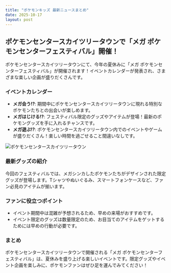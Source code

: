 ```yaml
---
title: "ポケモンキッズ 最新ニュースまとめ"
date: 2025-10-17
layout: post
---
```


## ポケモンセンタースカイツリータウンで「メガ ポケモンセンターフェスティバル」開催！

ポケモンセンタースカイツリータウンにて、今年の夏休みに「メガ ポケモンセンターフェスティバル」が開催されます！イベントカレンダーが発表され、さまざまな楽しい企画が盛りだくさんです。

### イベントカレンダー
- **メガ会う!?**: 期間中にポケモンセンタースカイツリータウンに現れる特別なポケモンたちとの出会いが楽しめます。
- **メガはじける!?**: フェスティバル限定のグッズやアイテムが登場！最新のポケモングッズを手に入れるチャンスです。
- **メガ遊ぶ!?**: ポケモンセンタースカイツリータウン内でのイベントやゲームが盛りだくさん！楽しい時間を過ごせること間違いなしです。

![ポケモンセンタースカイツリータウン](https://example.com/image.jpg)

### 最新グッズの紹介
今回のフェスティバルでは、メガシンカしたポケモンたちがデザインされた限定グッズが登場します。Tシャツやぬいぐるみ、スマートフォンケースなど、ファン必見のアイテムが揃います。

### ファンに役立つポイント
- イベント期間中は混雑が予想されるため、早めの来場がおすすめです。
- イベント限定のグッズは数量限定のため、お目当てのアイテムをゲットするためには早めの行動が必要です。

### まとめ
ポケモンセンタースカイツリータウンで開催される「メガ ポケモンセンターフェスティバル」は、夏休みを盛り上げる楽しいイベントです。限定グッズやイベント企画を楽しみに、ポケモンファンはぜひ足を運んでみてください！